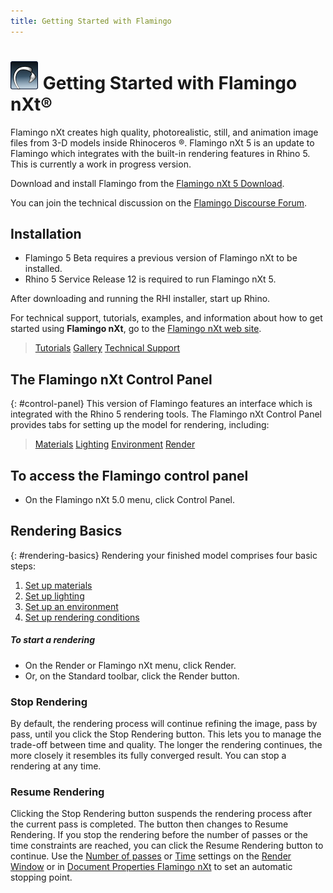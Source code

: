 ```yaml
---
title: Getting Started with Flamingo
---
```



# ![images/flamingotab.svg](images/flamingotab.svg) Getting Started with Flamingo nXt®
Flamingo nXt creates high quality, photorealistic, still, and animation image files from 3-D models inside Rhinoceros ®. Flamingo nXt 5 is an update to Flamingo which integrates with the built-in rendering features in Rhino 5. This is currently a work in progress version.

Download and install Flamingo from the [Flamingo nXt 5 Download](http://www.rhino3d.com/download/flamingo/5/beta).

You can join the technical discussion on the [Flamingo Discourse Forum](http://discourse.mcneel.com/c/rendering/flamingo).

## Installation

* Flamingo 5 Beta requires a previous version of Flamingo nXt to be installed.
* Rhino 5 Service Release 12 is required to run Flamingo nXt 5.

After downloading and running the RHI installer, start up Rhino.

For technical support, tutorials, examples, and information about how to get started using **Flamingo nXt**, go to the [Flamingo nXt web site](http://nxt.flamingo3d.com/).

> [Tutorials](http://nxt.flamingo3d.com/page/tutorials-and-documentation)
> [Gallery](http://nxt.flamingo3d.com/photo)
> [Technical Support](http://nxt.flamingo3d.com/forum)

## The Flamingo nXt Control Panel
{: #control-panel}
This version of Flamingo features an interface which is integrated with the Rhino 5 rendering tools. The Flamingo nXt Control Panel provides tabs for setting up the model for rendering, including:

> [Materials](materials-tab.html)
> [Lighting](lighting-tab.html)
> [Environment](environment-tab.html)
> [Render](render-tab.html)

## To access the Flamingo control panel
* On the Flamingo nXt 5.0 menu, click Control Panel.

## Rendering Basics
{: #rendering-basics}
Rendering your finished model comprises four basic steps:

 1. [Set up materials](material-editor.html)
 1. [Set up lighting](lighting-tab.html)
 1. [Set up an environment](environment-tab.html)
 1. [Set up rendering conditions](render-tab.html)

##### To start a rendering
* On the Render or Flamingo nXt menu, click Render.
* Or, on the Standard toolbar, click the Render button.

### Stop Rendering
By default, the rendering process will continue refining the image, pass by pass, until you click the Stop Rendering button. This lets you to manage the trade-off between time and quality. The longer the rendering continues, the more closely it resembles its fully converged result. You can stop a rendering at any time.

###  Resume Rendering
Clicking the Stop Rendering button suspends the rendering process after the current pass is completed.
The button then changes to Resume Rendering. If you stop the rendering before the number of passes or the time constraints are reached, you can click the Resume Rendering button to continue.
Use the [Number of passes](render-window.html#number-of-passes) or [Time](render-window.html#time) settings on the [Render Window](render-window.html) or in [Document Properties Flamingo nXt](documentproperties-flamingo.html) to set an automatic stopping point.
